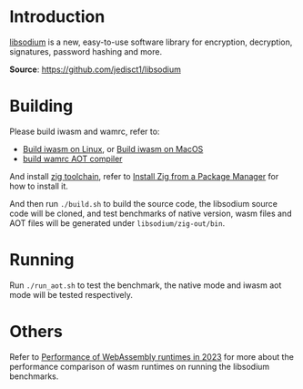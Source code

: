 # Introduction

[libsodium](https://github.com/jedisct1/libsodium) is a new, easy-to-use software library for encryption, decryption, signatures, password hashing and more.

**Source**: https://github.com/jedisct1/libsodium

# Building

Please build iwasm and wamrc, refer to:
- [Build iwasm on Linux](../../../doc/build_wamr.md#linux), or [Build iwasm on MacOS](../../../doc/build_wamr.md#macos)
- [build wamrc AOT compiler](../../../README.md#build-wamrc-aot-compiler)

And install [zig toolchain](https://ziglang.org/learn/getting-started), refer to [Install Zig from a Package Manager](https://github.com/ziglang/zig/wiki/Install-Zig-from-a-Package-Manager) for how to install it.

And then run `./build.sh` to build the source code, the libsodium source code will be cloned, and test benchmarks of native version, wasm files and AOT files will be generated under `libsodium/zig-out/bin`.

# Running

Run `./run_aot.sh` to test the benchmark, the native mode and iwasm aot mode will be tested respectively.

# Others

Refer to [Performance of WebAssembly runtimes in 2023](https://00f.net/2023/01/04/webassembly-benchmark-2023) for more about the performance comparison of wasm runtimes on running the libsodium benchmarks.

